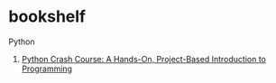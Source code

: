 # bookshelf

Python
1. <a href="https://amzn.to/2NdliHr">Python Crash Course: A Hands-On, Project-Based Introduction to Programming</a>
